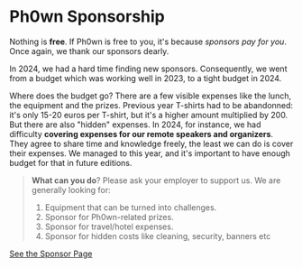 # Ph0wn Sponsorship

Nothing is **free**. If Ph0wn is free to you, it's because *sponsors pay for you*. Once again, we thank our sponsors dearly.

In 2024, we had a hard time finding new sponsors. Consequently, we went from a budget which was working well in 2023, to a tight budget in 2024. 

Where does the budget go? There are a few visible expenses like the lunch, the equipment and the prizes. Previous year T-shirts had to be abandonned: it's only 15-20 euros per T-shirt, but it's a higher amount multiplied by 200. But there are also "hidden" expenses. In 2024, for instance, we had difficulty **covering expenses for our remote speakers and organizers**. They agree to share time and knowledge freely, the least we can do is cover their expenses. We managed to this year, and it's important to have enough budget for that in future editions.

>**What can you do**? Please ask your employer to support us. We are generally looking for:
>
>1. Equipment that can be turned into challenges.
>2. Sponsor for Ph0wn-related prizes.
>3. Sponsor for travel/hotel expenses.
>4. Sponsor for hidden costs like cleaning, security, banners etc

[See the Sponsor Page](https://ph0wn.org/sponsors/)
